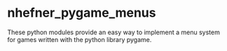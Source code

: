 # **nhefner_pygame_menus**
These python modules provide an easy way to implement a menu system for games written with the python library pygame.

